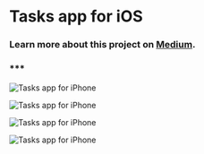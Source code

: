 # Tasks app for iOS

### Learn more about this project on [Medium](https://medium.com/@scottlucien/learning-swift-building-a-simple-tasks-app-for-ios-eca31d954c47).

### ***

![Tasks app for iPhone](https://luciensn.github.io/web/img/Tasks_showcase.gif)

![Tasks app for iPhone](https://luciensn.github.io/web/img/Tasks_pull.gif)

![Tasks app for iPhone](https://luciensn.github.io/web/img/Tasks_row.gif)

![Tasks app for iPhone](https://luciensn.github.io/web/img/Tasks_reorder.gif)


